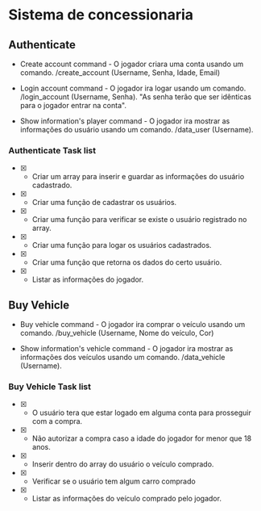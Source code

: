 # Sistema de concessionaria

## Authenticate

- Create account command - O jogador criara uma conta usando um comando. /create_account (Username, Senha, Idade, Email)

- Login account command - O jogador ira logar usando um comando. /login_account (Username, Senha).
"As senha terão que ser idênticas para o jogador entrar na conta".

- Show information's player command - O jogador ira mostrar as informações do usuário usando um comando. /data_user (Username).

### Authenticate Task list

- [x] - Criar um array para inserir e guardar as informações do usuário cadastrado.
- [x] - Criar uma função de cadastrar os usuários.
- [x] - Criar uma função para verificar se existe o usuário registrado no array.
- [x] - Criar uma função para logar os usuários cadastrados.
- [x] - Criar uma função que retorna os dados do certo usuário.
- [x] - Listar as informações do jogador.

## Buy Vehicle

- Buy vehicle command - O jogador ira comprar o veículo usando um comando. /buy_vehicle (Username, Nome do veículo, Cor)

- Show information's vehicle command - O jogador ira mostrar as informações dos veículos usando um comando. /data_vehicle (Username).


### Buy Vehicle Task list

- [x] - O usuário tera que estar logado em alguma conta para prosseguir com a compra.
- [x] - Não autorizar a compra caso a idade do jogador for menor que 18 anos.
- [x] - Inserir dentro do array do usuário o veículo comprado.
- [x] - Verificar se o usuário tem algum carro comprado
- [x] - Listar as informações do veículo comprado pelo jogador.
